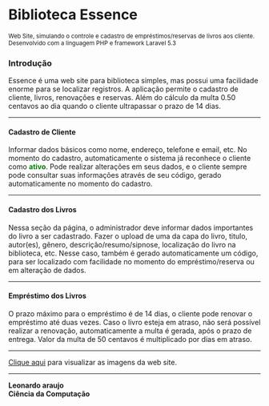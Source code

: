 # Biblioteca Essence
<small>Web Site, simulando o controle e cadastro de empréstimos/reservas de livros aos cliente. Desenvolvido com a linguagem PHP e framework Laravel 5.3</small>

<h3>Introdução</h3>
<p>Essence é uma web site para biblioteca simples, mas possui uma facilidade enorme para se localizar registros. A aplicação permite o cadastro de cliente, livros, renovações e reservas. Além do cálculo da multa 0.50 centavos ao dia quando o cliente ultrapassar o prazo de 14 dias.</p>
<hr>
<h4>Cadastro de Cliente</h4>
<p>Informar dados básicos como nome, endereço, telefone e email, etc. No momento do cadastro, automaticamente o sistema já reconhece o cliente como <b style="color:green;">ativo</b>. Pode realizar alterações em seus dados, e o cliente sempre pode consultar suas informações através de seu código, gerado automaticamente no momento do cadastro.</p>
<hr>
<h4>Cadastro dos Livros</h4>
<p>Nessa seção da página, o administrador deve informar dados importantes do livro a ser cadastrado. Fazer o upload de uma da capa do livro, titulo, autor(es), gênero,  descrição/resumo/sipnose, localização do livro na biblioteca, etc. Nesse caso, também é gerado automaticamente um código, para ser localizado com facilidade no momento do empréstimo/reserva ou em alteração de dados.</p>
<hr>
<h4>Empréstimo dos Livros</h4>
<p>O prazo máximo para o empréstimo é de 14 dias, o cliente pode renovar o empréstimo até duas vezes. Caso o livro esteja em atraso, não será possível realizar a renovação, automaticamente a multa é gerada, após o prazo de entrega. Valor da multa de 50 centavos é multiplicado por dias em atraso.</p>
<hr>
<p><a href="https://drive.google.com/open?id=0B62rSEZNvmF0VHp2UEhjX2xPY1k" target="_blank">Clique aqui</a> para visualizar as imagens da web site.</p>
<hr>

<p><b>Leonardo araujo<br> Ciência da Computação</b></p>
